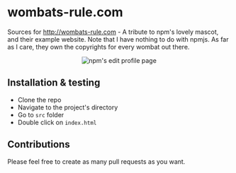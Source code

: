 # wombats-rule.com
Sources for http://wombats-rule.com - A tribute to npm's lovely mascot, and their example website.
Note that I have nothing to do with npmjs. As far as I care, they own the copyrights for every wombat out there.

<p align="center">
  <img src="http://wombats-rule.com/proof.png" alt="npm's edit profile page"/>
</p>

## Installation & testing
* Clone the repo
* Navigate to the project's directory
* Go to `src` folder
* Double click on `index.html`

## Contributions
Please feel free to create as many pull requests as you want.

